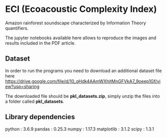 # ECI (Ecoacoustic Complexity Index)

Amazon rainforest soundscape characterized by Information Theory quantifiers.

The jupyter notebooks available here allows to reproduce the images and results included in the PDF article.

## Dataset

In order to run the programs you need to download an additional dataset file here https://drive.google.com/file/d/10_gHdk4AAmWXhjtMnGFVkA7_9oeep1Gf/view?usp=sharing

The downloaded file should be __pkl_datasets.zip__, simply unzip the files into a folder called __pkl_datasets__. 

## Library dependencies

python           : 3.6.9
pandas           : 0.25.3
numpy            : 1.17.3
matplotlib       : 3.1.2
scipy            : 1.3.1

